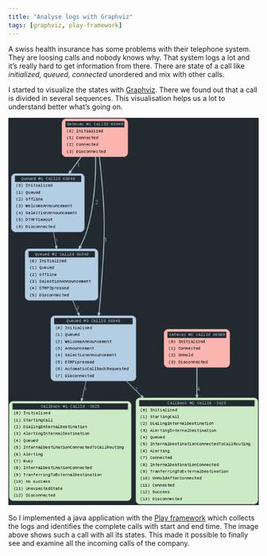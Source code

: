 ```yaml
---
title: "Analyse logs with Graphviz"
tags: [graphviz, play-framework]
---
```


A swiss health insurance has some problems with their telephone system. They are loosing calls and nobody knows why. That system logs a lot and it’s really hard to get information from there. There are state of a call like _initialized, queued, connected_ unordered and mix with other calls.

I started to visualize the states with [Graphviz][graphviz]. There we found out that a call is divided in several sequences. This visualisation helps us a lot to understand better what’s going on.

![analyse result](/images/blog/2014-01-30-log-analysis.png)

So I implemented a java application with the [Play framework][play] which collects the logs and identifies the complete calls with start and end time. The image above shows such a call with all its states. This made it possible to finally see and examine all the incoming calls of the company. 


[graphviz]: http://www.graphviz.org 
[play]: http://playframework.com 
